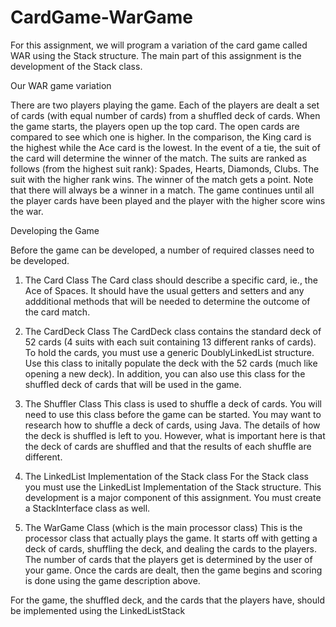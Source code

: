 # CardGame-WarGame

For this assignment, we will program a variation of the card game called WAR using the Stack
structure. The main part of this assignment is the development of the Stack class.

Our WAR game variation

There are two players playing the game. Each of the players are dealt a set of cards (with equal
number of cards) from a shuffled deck of cards. When the game starts, the players open up the top
card. The open cards are compared to see which one is higher. In the comparison, the King card is the
highest while the Ace card is the lowest.
In the event of a tie, the suit of the card will determine the winner of the match. The suits are ranked as
follows (from the highest suit rank): Spades, Hearts, Diamonds, Clubs. The suit with the higher rank
wins. The winner of the match gets a point. Note that there will always be a winner in a match.
The game continues until all the player cards have been played and the player with the higher score
wins the war.

Developing the Game

Before the game can be developed, a number of required classes need to be developed.

1. The Card Class
The Card class should describe a specific card, ie., the Ace of Spaces. It should have the usual
getters and setters and any addditional methods that will be needed to determine the outcome of
the card match.

2. The CardDeck Class
The CardDeck class contains the standard deck of 52 cards (4 suits with each suit containing 13
different ranks of cards). To hold the cards, you must use a generic DoublyLinkedList
structure.
Use this class to initally populate the deck with the 52 cards (much like opening a new deck).
In addition, you can also use this class for the shuffled deck of cards that will be used in the
game.

3. The Shuffler Class
This class is used to shuffle a deck of cards. You will need to use this class before the game
can be started.
You may want to research how to shuffle a deck of cards, using Java. The details of how the
deck is shuffled is left to you. However, what is important here is that the deck of cards are
shuffled and that the results of each shuffle are different.

4. The LinkedList Implementation of the Stack class
For the Stack class you must use the LinkedList Implementation of the Stack structure. This
development is a major component of this assignment. You must create a StackInterface class
as well.

5. The WarGame Class (which is the main processor class)
This is the processor class that actually plays the game. It starts off with getting a deck of
cards, shuffling the deck, and dealing the cards to the players. The number of cards that the
players get is determined by the user of your game.
Once the cards are dealt, then the game begins and scoring is done using the game description
above.

For the game, the shuffled deck, and the cards that the players have, should be implemented
using the LinkedListStack
